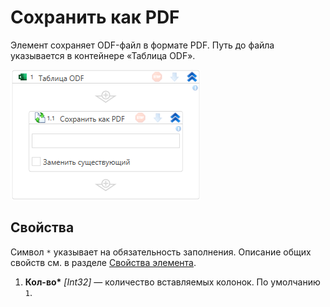 # Сохранить как PDF

Элемент сохраняет ODF-файл в формате PDF. Путь до файла указывается в контейнере «Таблица ODF».

![Элемент «Сохранить как PDF»](<../../../../.gitbook/assets1/windows_items/odf-save-as-pdf.png>)


## Свойства

Символ `*` указывает на обязательность заполнения. Описание общих свойств см. в разделе [Свойства элемента](https://docs.primo-rpa.ru/primo-rpa/primo-studio/process/elements#svoistva-elementa).

1. **Кол-во\*** *[Int32]* — количество вставляемых колонок. По умолчанию `1`.

